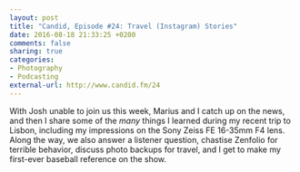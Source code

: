 ```yaml
---
layout: post
title: "Candid, Episode #24: Travel (Instagram) Stories"
date: 2016-08-18 21:33:25 +0200
comments: false
sharing: true
categories: 
- Photography
- Podcasting
external-url: http://www.candid.fm/24
---
```


With Josh unable to join us this week, Marius and I catch up on the news, and then I share some of the _many_ things I learned during my recent trip to Lisbon, including my impressions on the Sony Zeiss FE 16-35mm F4 lens. Along the way, we also answer a listener question, chastise Zenfolio for terrible behavior, discuss photo backups for travel, and I get to make my first-ever baseball reference on the show.